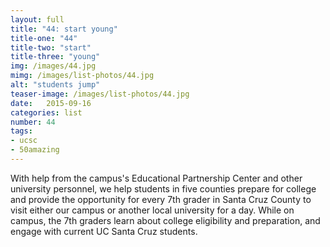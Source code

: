 ```yaml
---
layout: full
title: "44: start young"
title-one: "44"
title-two: "start"
title-three: "young"
img: /images/44.jpg
mimg: /images/list-photos/44.jpg
alt: "students jump"
teaser-image: /images/list-photos/44.jpg
date:   2015-09-16
categories: list
number: 44
tags:
- ucsc
- 50amazing
---
```

With help from the campus's Educational Partnership Center and other university personnel, we help students in five counties prepare for college and provide the opportunity for every 7th grader in Santa Cruz County to visit either our campus or another local university for a day. While on campus, the 7th graders learn about college eligibility and preparation, and engage with current UC Santa Cruz students.
